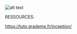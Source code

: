 ![alt text](https://github.com/gborneGit/inception/blob/main/schema_inception.png)

RESSOURCES:

https://tuto.grademe.fr/inception/
